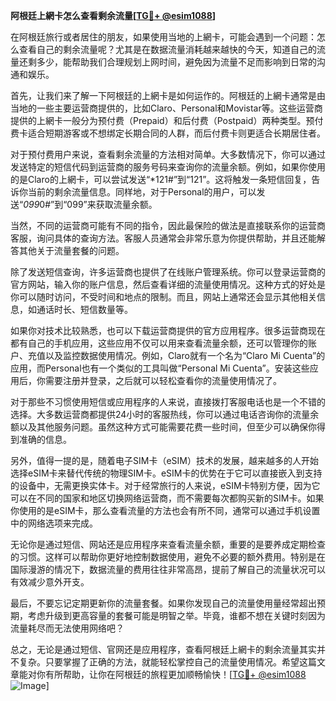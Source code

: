 **阿根廷上網卡怎么查看剩余流量[[TG💪+ @esim1088](https://t.me/s/esim1088)]**

在阿根廷旅行或者居住的朋友，如果使用当地的上網卡，可能会遇到一个问题：怎么查看自己的剩余流量呢？尤其是在数据流量消耗越来越快的今天，知道自己的流量还剩多少，能帮助我们合理规划上网时间，避免因为流量不足而影响到日常的沟通和娱乐。

首先，让我们来了解一下阿根廷的上網卡是如何运作的。阿根廷的上網卡通常是由当地的一些主要运营商提供的，比如Claro、Personal和Movistar等。这些运营商提供的上網卡一般分为预付费（Prepaid）和后付费（Postpaid）两种类型。预付费卡适合短期游客或不想绑定长期合同的人群，而后付费卡则更适合长期居住者。

对于预付费用户来说，查看剩余流量的方法相对简单。大多数情况下，你可以通过发送特定的短信代码到运营商的服务号码来查询你的流量余额。例如，如果你使用的是Claro的上網卡，可以尝试发送“*121#”到“121”。这将触发一条短信回复，告诉你当前的剩余流量信息。同样地，对于Personal的用户，可以发送“*099*0#”到“099”来获取流量余额。

当然，不同的运营商可能有不同的指令，因此最保险的做法是直接联系你的运营商客服，询问具体的查询方法。客服人员通常会非常乐意为你提供帮助，并且还能解答其他关于流量套餐的问题。

除了发送短信查询，许多运营商也提供了在线账户管理系统。你可以登录运营商的官方网站，输入你的账户信息，然后查看详细的流量使用情况。这种方式的好处是你可以随时访问，不受时间和地点的限制。而且，网站上通常还会显示其他相关信息，如通话时长、短信数量等。

如果你对技术比较熟悉，也可以下载运营商提供的官方应用程序。很多运营商现在都有自己的手机应用，这些应用不仅可以用来查看流量余额，还可以管理你的账户、充值以及监控数据使用情况。例如，Claro就有一个名为“Claro Mi Cuenta”的应用，而Personal也有一个类似的工具叫做“Personal Mi Cuenta”。安装这些应用后，你需要注册并登录，之后就可以轻松查看你的流量使用情况了。

对于那些不习惯使用短信或应用程序的人来说，直接拨打客服电话也是一个不错的选择。大多数运营商都提供24小时的客服热线，你可以通过电话咨询你的流量余额以及其他服务问题。虽然这种方式可能需要花费一些时间，但至少可以确保你得到准确的信息。

另外，值得一提的是，随着电子SIM卡（eSIM）技术的发展，越来越多的人开始选择eSIM卡来替代传统的物理SIM卡。eSIM卡的优势在于它可以直接嵌入到支持的设备中，无需更换实体卡。对于经常旅行的人来说，eSIM卡特别方便，因为它可以在不同的国家和地区切换网络运营商，而不需要每次都购买新的SIM卡。如果你使用的是eSIM卡，那么查看流量的方法也会有所不同，通常可以通过手机设置中的网络选项来完成。

无论你是通过短信、网站还是应用程序来查看流量余额，重要的是要养成定期检查的习惯。这样可以帮助你更好地控制数据使用，避免不必要的额外费用。特别是在国际漫游的情况下，数据流量的费用往往非常高昂，提前了解自己的流量状况可以有效减少意外开支。

最后，不要忘记定期更新你的流量套餐。如果你发现自己的流量使用量经常超出预期，考虑升级到更高容量的套餐可能是明智之举。毕竟，谁都不想在关键时刻因为流量耗尽而无法使用网络吧？

总之，无论是通过短信、官网还是应用程序，查看阿根廷上網卡的剩余流量其实并不复杂。只要掌握了正确的方法，就能轻松掌控自己的流量使用情况。希望这篇文章能对你有所帮助，让你在阿根廷的旅程更加顺畅愉快！[[TG💪+ @esim1088](https://t.me/s/esim1088) ![Image](https://i.postimg.cc/4NQfJmqS/Snipaste-2025-05-13-00-14-12.png)]